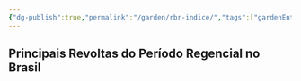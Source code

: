 ```yaml
---
{"dg-publish":true,"permalink":"/garden/rbr-indice/","tags":["gardenEntry"]}
---
```


## Principais Revoltas do Período Regencial no Brasil

